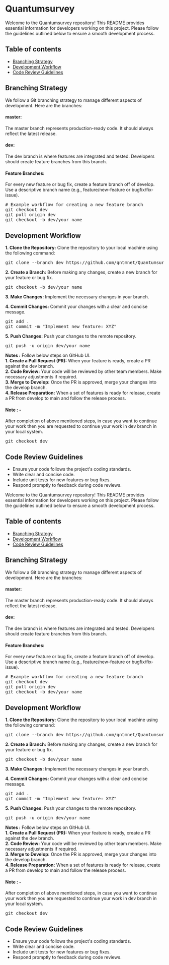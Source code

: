 # Quantumsurvey


Welcome to the Quantumsurvey repository! This README provides essential information for developers working on this project. Please follow the guidelines outlined below to ensure a smooth development process.

## Table of contents

<!-- * [Live](#live) -->
* [Branching Strategy](#Branch)
* [Development Workflow](#Developer)
* [Code Review Guidelines](#Review)

  
## <a name="Branch"></a>Branching Strategy
<p>We follow a Git branching strategy to manage different aspects of development. Here are the branches:

#### master:
The master branch represents production-ready code. It should always reflect the latest release.

#### dev: 
The dev branch is where features are integrated and tested. Developers should create feature branches from this branch.

#### Feature Branches: 
For every new feature or bug fix, create a feature branch off of develop. Use a descriptive branch name (e.g., feature/new-feature or bugfix/fix-issue).</p>
<pre>
# Example workflow for creating a new feature branch
git checkout dev
git pull origin dev
git checkout -b dev/your_name
</pre>

## <a name="Developer"></a>Development Workflow
**1. Clone the Repository:** Clone the repository to your local machine using the following command:
<pre>
git clone --branch dev https://github.com/qntmnet/Quantumsurvey.git
</pre>

**2. Create a Branch:** Before making any changes, create a new branch for your feature or bug fix. 
<pre>
git checkout -b dev/your_name
</pre>

**3. Make Changes:** Implement the necessary changes in your branch. 

**4. Commit Changes:** Commit your changes with a clear and concise message.
<pre>
git add .
git commit -m "Implement new feature: XYZ"
</pre>

**5. Push Changes:** Push your changes to the remote repository.
<pre>
git push -u origin dev/your_name
</pre>

**Notes :** Follow below steps on GitHub UI.  
**1. Create a Pull Request (PR):** When your feature is ready, create a PR against the dev branch.  
**2. Code Review:** Your code will be reviewed by other team members. Make necessary adjustments if required.  
**3. Merge to Develop:** Once the PR is approved, merge your changes into the develop branch.  
**4. Release Preparation:**  When a set of features is ready for release, create a PR from develop to main and follow the release process.  
#### Note : -
After completion of above mentioned steps, in case you want to continue your work then you are requested to continue your work in dev branch in your local system. 
<pre>
git checkout dev
</pre>
## <a name="Review"></a>Code Review Guidelines

* Ensure your code follows the project's coding standards.   
* Write clear and concise code.  
* Include unit tests for new features or bug fixes.  
* Respond promptly to feedback during code reviews.  
  




Welcome to the Quantumsurvey repository! This README provides essential information for developers working on this project. Please follow the guidelines outlined below to ensure a smooth development process.

## Table of contents

<!-- * [Live](#live) -->
* [Branching Strategy](#Branch)
* [Development Workflow](#Developer)
* [Code Review Guidelines](#Review)

  
## <a name="Branch"></a>Branching Strategy
<p>We follow a Git branching strategy to manage different aspects of development. Here are the branches:

#### master:
The master branch represents production-ready code. It should always reflect the latest release.

#### dev: 
The dev branch is where features are integrated and tested. Developers should create feature branches from this branch.

#### Feature Branches: 
For every new feature or bug fix, create a feature branch off of develop. Use a descriptive branch name (e.g., feature/new-feature or bugfix/fix-issue).</p>
<pre>
# Example workflow for creating a new feature branch
git checkout dev
git pull origin dev
git checkout -b dev/your_name
</pre>

## <a name="Developer"></a>Development Workflow
**1. Clone the Repository:** Clone the repository to your local machine using the following command:
<pre>
git clone --branch dev https://github.com/qntmnet/Quantumsurvey.git
</pre>

**2. Create a Branch:** Before making any changes, create a new branch for your feature or bug fix. 
<pre>
git checkout -b dev/your_name
</pre>

**3. Make Changes:** Implement the necessary changes in your branch. 

**4. Commit Changes:** Commit your changes with a clear and concise message.
<pre>
git add .
git commit -m "Implement new feature: XYZ"
</pre>

**5. Push Changes:** Push your changes to the remote repository.
<pre>
git push -u origin dev/your_name
</pre>

**Notes :** Follow below steps on GitHub UI.  
**1. Create a Pull Request (PR):** When your feature is ready, create a PR against the dev branch.  
**2. Code Review:** Your code will be reviewed by other team members. Make necessary adjustments if required.  
**3. Merge to Develop:** Once the PR is approved, merge your changes into the develop branch.  
**4. Release Preparation:**  When a set of features is ready for release, create a PR from develop to main and follow the release process.  
#### Note : -
After completion of above mentioned steps, in case you want to continue your work then you are requested to continue your work in dev branch in your local system. 
<pre>
git checkout dev
</pre>
## <a name="Review"></a>Code Review Guidelines

* Ensure your code follows the project's coding standards.   
* Write clear and concise code.  
* Include unit tests for new features or bug fixes.  
* Respond promptly to feedback during code reviews.  
  



